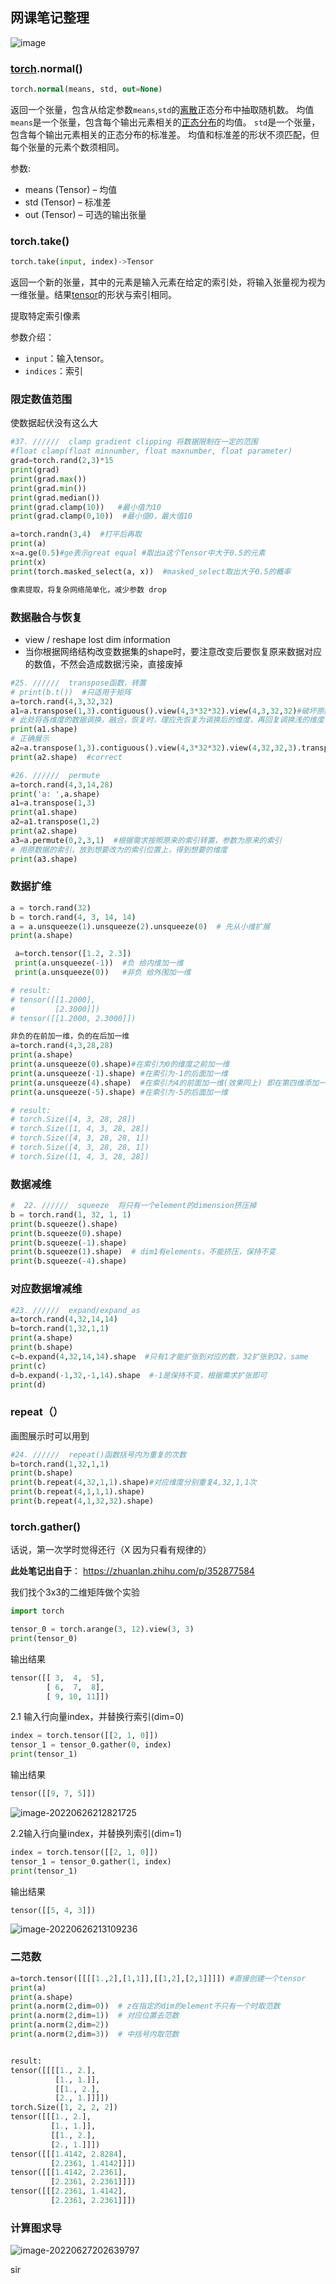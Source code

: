 ## 网课笔记整理
![image](https://user-images.githubusercontent.com/93062146/176079796-82886a5d-ee9d-495e-b10d-5f525f1986cc.png)


### [torch](https://so.csdn.net/so/search?q=torch&spm=1001.2101.3001.7020).normal()

```sql
torch.normal(means, std, out=None)
```

返回一个张量，包含从给定参数`means`,`std`的[离散](https://so.csdn.net/so/search?q=离散&spm=1001.2101.3001.7020)正态分布中抽取随机数。 均值`means`是一个张量，包含每个输出元素相关的[正态分布](https://so.csdn.net/so/search?q=正态分布&spm=1001.2101.3001.7020)的均值。 `std`是一个张量，包含每个输出元素相关的正态分布的标准差。 均值和标准差的形状不须匹配，但每个张量的元素个数须相同。

参数:

- means (Tensor) – 均值
- std (Tensor) – 标准差
- out (Tensor) – 可选的输出张量





### torch.take()

```python
torch.take(input, index)->Tensor
```

返回一个新的张量，其中的元素是输入元素在给定的索引处，将输入张量视为视为一维张量。结果[tensor](https://so.csdn.net/so/search?q=tensor&spm=1001.2101.3001.7020)的形状与索引相同。

提取特定索引像素

参数介绍：

- `input`：输入tensor。
- `indices`：索引



### 限定数值范围

使数据起伏没有这么大

```python
#37. //////  clamp gradient clipping 将数据限制在一定的范围
#float clamp(float minnumber, float maxnumber, float parameter)
grad=torch.rand(2,3)*15
print(grad)
print(grad.max())
print(grad.min())
print(grad.median())
print(grad.clamp(10))   #最小值为10
print(grad.clamp(0,10))  #最小值0，最大值10

a=torch.randn(3,4)  #打平后再取
print(a)
x=a.ge(0.5)#ge表示great equal #取出a这个Tensor中大于0.5的元素
print(x)
print(torch.masked_select(a, x))  #masked_select取出大于0.5的概率

像素提取，将复杂网络简单化，减少参数 drop
```



### 数据融合与恢复

- view / reshape lost dim information
- 当你根据网络结构改变数据集的shape时，要注意改变后要恢复原来数据对应的数值，不然会造成数据污染，直接废掉

```python
#25. //////  transpose函数，转置
# print(b.t())  #只适用于矩阵
a=torch.rand(4,3,32,32)
a1=a.transpose(1,3).contiguous().view(4,3*32*32).view(4,3,32,32)#破坏原数据
# 此处将各维度的数据调换，融合，恢复时，理应先恢复为调换后的维度，再回复调换浅的维度
print(a1.shape)
# 正确展示
a2=a.transpose(1,3).contiguous().view(4,3*32*32).view(4,32,32,3).transpose(1,3)
print(a2.shape)  #correct

#26. //////  permute
a=torch.rand(4,3,14,28)
print('a: ',a.shape)
a1=a.transpose(1,3)
print(a1.shape)
a2=a1.transpose(1,2)
print(a2.shape)
a3=a.permute(0,2,3,1)  #根据需求按照原来的索引转置，参数为原来的索引
# 用原数据的索引，放到想要改为的索引位置上，得到想要的维度
print(a3.shape)
```

### 数据扩维

```python
a = torch.rand(32)
b = torch.rand(4, 3, 14, 14)
a = a.unsqueeze(1).unsqueeze(2).unsqueeze(0)  # 先从小维扩展
print(a.shape)

 a=torch.tensor([1.2, 2.3])
 print(a.unsqueeze(-1))  #负 给内维加一维
 print(a.unsqueeze(0))   #非负 给外围加一维

# result:
# tensor([[1.2000],
#         [2.3000]])
# tensor([[1.2000, 2.3000]])

非负的在前加一维，负的在后加一维
a=torch.rand(4,3,28,28)
print(a.shape)
print(a.unsqueeze(0).shape)#在索引为0的维度之前加一维
print(a.unsqueeze(-1).shape) #在索引为-1的后面加一维
print(a.unsqueeze(4).shape)  #在索引为4的前面加一维(效果同上) 即在第四维添加一维，原第四维等一致往后挪
print(a.unsqueeze(-5).shape) #在索引为-5的后面加一维

# result:
# torch.Size([4, 3, 28, 28])
# torch.Size([1, 4, 3, 28, 28])
# torch.Size([4, 3, 28, 28, 1])
# torch.Size([4, 3, 28, 28, 1])
# torch.Size([1, 4, 3, 28, 28])
```





### 数据减维

```python
#  22. //////  squeeze  将只有一个element的dimension挤压掉
b = torch.rand(1, 32, 1, 1)
print(b.squeeze().shape)
print(b.squeeze(0).shape)
print(b.squeeze(-1).shape)
print(b.squeeze(1).shape)  # dim1有elements，不能挤压，保持不变
print(b.squeeze(-4).shape)
```





### 对应数据增减维

```python
#23. //////  expand/expand_as
a=torch.rand(4,32,14,14)
b=torch.rand(1,32,1,1)
print(a.shape)
print(b.shape)
c=b.expand(4,32,14,14).shape  #只有1才能扩张到对应的数，32扩张到32，same
print(c)
d=b.expand(-1,32,-1,14).shape  #-1是保持不变，根据需求扩张即可
print(d)
```



### repeat（）

画图展示时可以用到

```python
#24. //////  repeat()函数括号内为重复的次数
b=torch.rand(1,32,1,1)
print(b.shape)
print(b.repeat(4,32,1,1).shape)#对应维度分别重复4,32,1,1次
print(b.repeat(4,1,1,1).shape)
print(b.repeat(4,1,32,32).shape)
```



### torch.gather()

话说，第一次学时觉得还行（X  因为只看有规律的）

**此处笔记出自于**：  https://zhuanlan.zhihu.com/p/352877584

我们找个3x3的二维矩阵做个实验

```python
import torch

tensor_0 = torch.arange(3, 12).view(3, 3)
print(tensor_0)
```

输出结果

```python
tensor([[ 3,  4,  5],
        [ 6,  7,  8],
        [ 9, 10, 11]])
```

2.1 输入行向量index，并替换行索引(dim=0)

```python
index = torch.tensor([[2, 1, 0]])
tensor_1 = tensor_0.gather(0, index)
print(tensor_1)
```

输出结果

```python
tensor([[9, 7, 5]])
```

![image-20220626212821725](C:\Users\Happy\AppData\Roaming\Typora\typora-user-images\image-20220626212821725.png)



2.2输入行向量index，并替换列索引(dim=1)

```python
index = torch.tensor([[2, 1, 0]])
tensor_1 = tensor_0.gather(1, index)
print(tensor_1)
```

输出结果

```python
tensor([[5, 4, 3]])
```

![image-20220626213109236](C:\Users\Happy\AppData\Roaming\Typora\typora-user-images\image-20220626213109236.png)





### 二范数

```python
a=torch.tensor([[[[1.,2],[1,1]],[[1,2],[2,1]]]]) #直接创建一个tensor
print(a)
print(a.shape)
print(a.norm(2,dim=0))  # z在指定的dim的element不只有一个时取范数
print(a.norm(2,dim=1))  # 对应位置去范数
print(a.norm(2,dim=2))  
print(a.norm(2,dim=3))  # 中括号内取范数


result:
tensor([[[[1., 2.],
          [1., 1.]],
          [[1., 2.],
          [2., 1.]]]])
torch.Size([1, 2, 2, 2])
tensor([[[1., 2.],
         [1., 1.]],
         [[1., 2.],
         [2., 1.]]])
tensor([[[1.4142, 2.8284],
         [2.2361, 1.4142]]])
tensor([[[1.4142, 2.2361],
         [2.2361, 2.2361]]])
tensor([[[2.2361, 1.4142],
         [2.2361, 2.2361]]])
```



### 计算图求导

![image-20220627202639797](C:\Users\Happy\AppData\Roaming\Typora\typora-user-images\image-20220627202639797.png)







sir



